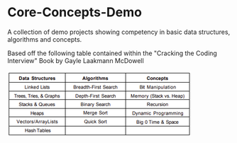 # Core-Concepts-Demo
A collection of demo projects showing competency in basic data structures, algorithms and concepts. 

Based off the following table contained within the "Cracking the Coding Interview" Book by Gayle Laakmann McDowell

![Core Concept Table](https://raw.githubusercontent.com/Christoper-Edmunds/Core-Concepts-Demo/main/Core%20Concepts.png)

